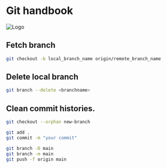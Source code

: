 
# Git handbook


![Logo](https://mevn-public.s3-ap-southeast-1.amazonaws.com/marketenterprise.vn/wp-images/2023/11/27145446/2color-lightbg%402x.png)


## Fetch branch

```bash
git checkout -b local_branch_name origin/remote_branch_name
```

## Delete local branch

```bash
git branch --delete <branchname>
```

## Clean commit histories.

```bash
git checkout --orphan new-branch
```

```bash
git add .
git commit -m "your commit"
```

```bash
git branch -D main
git branch -m main
git push -f origin main
```

